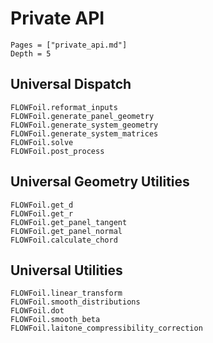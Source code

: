 # Private API

```@contents
Pages = ["private_api.md"]
Depth = 5
```

## Universal Dispatch

```@docs
FLOWFoil.reformat_inputs
FLOWFoil.generate_panel_geometry
FLOWFoil.generate_system_geometry
FLOWFoil.generate_system_matrices
FLOWFoil.solve
FLOWFoil.post_process
```

## Universal Geometry Utilities

```@docs
FLOWFoil.get_d
FLOWFoil.get_r
FLOWFoil.get_panel_tangent
FLOWFoil.get_panel_normal
FLOWFoil.calculate_chord
```

## Universal Utilities

```@docs
FLOWFoil.linear_transform
FLOWFoil.smooth_distributions
FLOWFoil.dot
FLOWFoil.smooth_beta
FLOWFoil.laitone_compressibility_correction
```